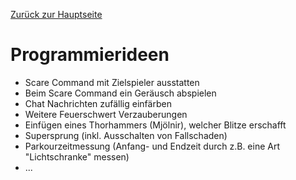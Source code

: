 [Zurück zur Hauptseite](../README.md)

# Programmierideen

- Scare Command mit Zielspieler ausstatten
- Beim Scare Command ein Geräusch abspielen
- Chat Nachrichten zufällig einfärben
- Weitere Feuerschwert Verzauberungen
- Einfügen eines Thorhammers (Mjölnir), welcher Blitze erschafft
- Supersprung (inkl. Ausschalten von Fallschaden)
- Parkourzeitmessung (Anfang- und Endzeit durch z.B. eine Art "Lichtschranke" messen)
- ...
